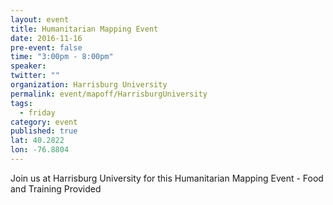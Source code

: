```yaml
---
layout: event
title: Humanitarian Mapping Event
date: 2016-11-16
pre-event: false
time: "3:00pm - 8:00pm"
speaker: 
twitter: ""
organization: Harrisburg University
permalink: event/mapoff/HarrisburgUniversity
tags: 
  - friday
category: event
published: true
lat: 40.2822
lon: -76.8804
---
```


Join us at Harrisburg University for this Humanitarian Mapping Event - Food and Training Provided
